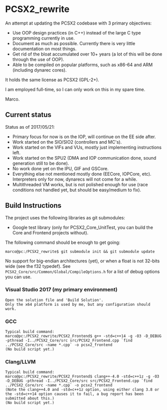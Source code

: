 # PCSX2_rewrite

An attempt at updating the PCSX2 codebase with 3 primary objectives:

* Use OOP design practices (in C++) instead of the large C type programming currently in use.
* Document as much as possible. Currently there is very little documentation on most things.
* Get rid of the bloat accumulated over 10+ years (a lot of this will be done through the use of OOP).
* Able to be compiled on popular platforms, such as x86-64 and ARM (including dynarec cores).

It holds the same license as PCSX2 (GPL-2+).

I am employed full-time, so I can only work on this in my spare time.

Marco.

## Current status

Status as of 2017/05/21:
- Primary focus for now is on the IOP, will continue on the EE side after.
- Work started on the SIO/SIO2 (controllers and MC's).
- Work started on the VIFs and VUs, mostly just implementing instructions left.
- Work started on the SPU2 (DMA and IOP communication done, sound generation still to be done).
- No work done yet on the IPU, GIF and GSCore.
- Everything else not mentioned mostly done (EECore, IOPCore, etc). Interpreters only for now, dynarecs will not come for a while.
- Multithreaded VM works, but is not polished enough for use (race conditions not handled yet, but should be easy/medium to fix).

## Build Instructions
The project uses the following libraries as git submodules:
- Google test library (only for PCSX2_Core_UnitTest, you can build the Core and Frontend projects without).

The following command should be enough to get going:
```
marco@pc:/PCSX2_rewrite$ git submodule init && git submodule update
```
No support for big-endian architectures (yet), or when a float is not 32-bits wide (see the f32 typedef).
See `PCSX2_Core/src/Common/Global/CompileOptions.h` for a list of debug options you can use.

### Visual Studio 2017 (my primary environment)
```
Open the solution file and 'Build Solution'. 
Only the x64 platform is used by me, but any configuration should work.
```
### GCC
```
Typical build command:
marco@pc:/PCSX2_rewrite/PCSX2_Frontend$ g++ -std=c++14 -g -O3 -D_DEBUG -pthread -I../PCSX2_Core/src src/PCSX2_Frontend.cpp `find ../PCSX2_Core/src -name *.cpp` -o pcsx2_frontend
(No build script yet.)
```
### Clang/LLVM
```
Typical build command:
marco@pc:/PCSX2_rewrite/PCSX2_Frontend$ clang++-4.0 -std=c++1z -g -O3 -D_DEBUG -pthread -I../PCSX2_Core/src src/PCSX2_Frontend.cpp `find ../PCSX2_Core/src -name *.cpp` -o pcsx2_frontend
(Note the clang++4.0 and -std=c++1z option, using either clang 3.8 or the -std=c++14 option causes it to fail, a bug report has been submitted about this.)
(No build script yet.)
```